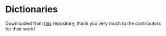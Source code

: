 Dictionaries
====

Downloaded from [this](https://github.com/titoBouzout/Dictionaries) repository,
thank you very much to the contributors for their work!
